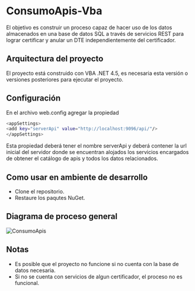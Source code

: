 # ConsumoApis-Vba
El objetivo es construir un proceso capaz de hacer uso de los datos almacenados en una base de datos SQL a través de servicios REST para lograr certificar y anular un DTE independientemente del certificador.

## Arquitectura del proyecto
El proyecto está construido con VBA .NET 4.5, es necesaria esta versión o versiones posteriores para ejecutar el proyecto.

## Configuración
En el archivo web.config agregar la propiedad
```bash
<appSettings>
<add key="serverApi" value="http://localhost:9096/api/"/>
</appSettings>
```
Esta propiedad deberá tener el nombre serverApi y deberá contener la url inicial del servidor donde se encuentran alojados los servicios encargados de obtener el catálogo de apis y todos los datos relacionados.

## Como usar en ambiente de desarrollo
* Clone el repositorio.
* Restaure los paqutes NuGet.

## Diagrama de proceso general
![ConsumoApis](https://user-images.githubusercontent.com/62106542/181526032-5a12678c-f895-44b6-b0d5-c9645e96b801.png)

## Notas
* Es posible que el proyecto no funcione si no cuenta con la base de datos necesaria.
* Si no se cuenta con servicios de algun certificador, el proceso no es funcional.
